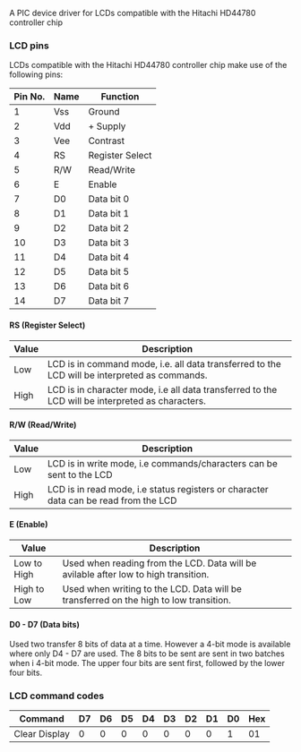 A PIC device driver for LCDs compatible with the Hitachi HD44780 controller chip

### LCD pins

LCDs compatible with the Hitachi HD44780 controller chip make use of the following pins:

Pin No. | Name | Function
--------|------|---------
1       | Vss  | Ground
2       | Vdd  | + Supply
3       | Vee  | Contrast
4       | RS   | Register Select
5       | R/W  | Read/Write
6       | E    | Enable
7       | D0   | Data bit 0
8       | D1   | Data bit 1
9       | D2   | Data bit 2
10      | D3   | Data bit 3
11      | D4   | Data bit 4
12      | D5   | Data bit 5
13      | D6   | Data bit 6
14      | D7   | Data bit 7

#### RS (Register Select)

Value | Description
------|------------
Low   | LCD is in command mode, i.e. all data transferred to the LCD will be interpreted as commands.
High  | LCD is in character mode, i.e all data transferred to the LCD will be interpreted as characters. 

#### R/W (Read/Write)

Value | Description
------|------------
Low   | LCD is in write mode, i.e commands/characters can be sent to the LCD 
High  | LCD is in read mode, i.e status registers or character data can be read from the LCD 

#### E (Enable)

Value       | Description
------------|------------
Low to High | Used when reading from the LCD. Data will be avilable after low to high transition.
High to Low | Used when writing to the LCD. Data will be transferred on the high to low transition. 

#### D0 - D7 (Data bits)

Used two transfer 8 bits of data at a time. However a 4-bit mode is available where only D4 - D7 are used. The 8 bits to be sent are sent in two batches when i 4-bit mode. The upper four bits are sent first, followed by the lower four bits.

### LCD command codes

Command          | D7 | D6 | D5 | D4 | D3 | D2 | D1 | D0 | Hex
-----------------|----|----|----|----|----|----|----|----|----
Clear Display    | 0  | 0  | 0  | 0  | 0  | 0  | 0  | 1  | 01
